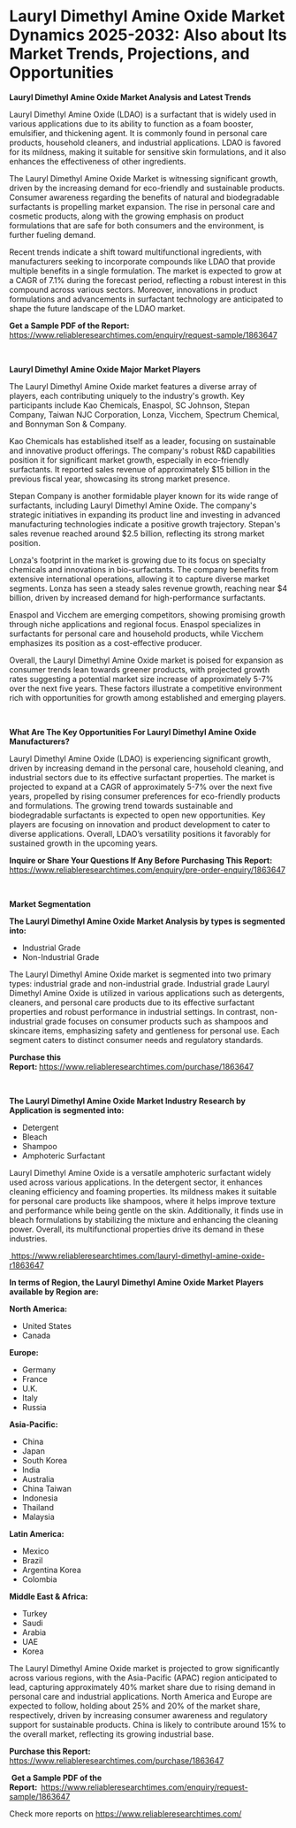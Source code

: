 <p><h1>Lauryl Dimethyl Amine Oxide Market Dynamics 2025-2032: Also about Its Market Trends, Projections, and Opportunities</h1></p><p><strong>Lauryl Dimethyl Amine Oxide Market Analysis and Latest Trends</strong></p>
<p><p>Lauryl Dimethyl Amine Oxide (LDAO) is a surfactant that is widely used in various applications due to its ability to function as a foam booster, emulsifier, and thickening agent. It is commonly found in personal care products, household cleaners, and industrial applications. LDAO is favored for its mildness, making it suitable for sensitive skin formulations, and it also enhances the effectiveness of other ingredients.</p><p>The Lauryl Dimethyl Amine Oxide Market is witnessing significant growth, driven by the increasing demand for eco-friendly and sustainable products. Consumer awareness regarding the benefits of natural and biodegradable surfactants is propelling market expansion. The rise in personal care and cosmetic products, along with the growing emphasis on product formulations that are safe for both consumers and the environment, is further fueling demand.</p><p>Recent trends indicate a shift toward multifunctional ingredients, with manufacturers seeking to incorporate compounds like LDAO that provide multiple benefits in a single formulation. The market is expected to grow at a CAGR of 7.1% during the forecast period, reflecting a robust interest in this compound across various sectors. Moreover, innovations in product formulations and advancements in surfactant technology are anticipated to shape the future landscape of the LDAO market.</p></p>
<p><strong>Get a Sample PDF of the Report:&nbsp;</strong> <a href="https://www.reliableresearchtimes.com/enquiry/request-sample/1863647?utm_campaign=2006&utm_medium=2&utm_source=Github&utm_content=ia&utm_term=10012025&utm_id=lauryl-dimethyl-amine-oxide">https://www.reliableresearchtimes.com/enquiry/request-sample/1863647</a></p>
<p>&nbsp;</p>
<p><strong>Lauryl Dimethyl Amine Oxide Major Market Players</strong></p>
<p><p>The Lauryl Dimethyl Amine Oxide market features a diverse array of players, each contributing uniquely to the industry's growth. Key participants include Kao Chemicals, Enaspol, SC Johnson, Stepan Company, Taiwan NJC Corporation, Lonza, Vicchem, Spectrum Chemical, and Bonnyman Son & Company. </p><p>Kao Chemicals has established itself as a leader, focusing on sustainable and innovative product offerings. The company's robust R&D capabilities position it for significant market growth, especially in eco-friendly surfactants. It reported sales revenue of approximately $15 billion in the previous fiscal year, showcasing its strong market presence.</p><p>Stepan Company is another formidable player known for its wide range of surfactants, including Lauryl Dimethyl Amine Oxide. The company's strategic initiatives in expanding its product line and investing in advanced manufacturing technologies indicate a positive growth trajectory. Stepan's sales revenue reached around $2.5 billion, reflecting its strong market position.</p><p>Lonza's footprint in the market is growing due to its focus on specialty chemicals and innovations in bio-surfactants. The company benefits from extensive international operations, allowing it to capture diverse market segments. Lonza has seen a steady sales revenue growth, reaching near $4 billion, driven by increased demand for high-performance surfactants.</p><p>Enaspol and Vicchem are emerging competitors, showing promising growth through niche applications and regional focus. Enaspol specializes in surfactants for personal care and household products, while Vicchem emphasizes its position as a cost-effective producer.</p><p>Overall, the Lauryl Dimethyl Amine Oxide market is poised for expansion as consumer trends lean towards greener products, with projected growth rates suggesting a potential market size increase of approximately 5-7% over the next five years. These factors illustrate a competitive environment rich with opportunities for growth among established and emerging players.</p></p>
<p>&nbsp;</p>
<p><strong>What Are The Key Opportunities For Lauryl Dimethyl Amine Oxide Manufacturers?</strong></p>
<p><p>Lauryl Dimethyl Amine Oxide (LDAO) is experiencing significant growth, driven by increasing demand in the personal care, household cleaning, and industrial sectors due to its effective surfactant properties. The market is projected to expand at a CAGR of approximately 5-7% over the next five years, propelled by rising consumer preferences for eco-friendly products and formulations. The growing trend towards sustainable and biodegradable surfactants is expected to open new opportunities. Key players are focusing on innovation and product development to cater to diverse applications. Overall, LDAO’s versatility positions it favorably for sustained growth in the upcoming years.</p></p>
<p><strong>Inquire or Share Your Questions If Any Before Purchasing This Report:</strong> <a href="https://www.reliableresearchtimes.com/enquiry/pre-order-enquiry/1863647?utm_campaign=2006&utm_medium=2&utm_source=Github&utm_content=ia&utm_term=10012025&utm_id=lauryl-dimethyl-amine-oxide">https://www.reliableresearchtimes.com/enquiry/pre-order-enquiry/1863647</a></p>
<p>&nbsp;</p>
<p><strong>Market Segmentation</strong></p>
<p><strong>The Lauryl Dimethyl Amine Oxide Market Analysis by types is segmented into:</strong></p>
<p><ul><li>Industrial Grade</li><li>Non-Industrial Grade</li></ul></p>
<p><p>The Lauryl Dimethyl Amine Oxide market is segmented into two primary types: industrial grade and non-industrial grade. Industrial grade Lauryl Dimethyl Amine Oxide is utilized in various applications such as detergents, cleaners, and personal care products due to its effective surfactant properties and robust performance in industrial settings. In contrast, non-industrial grade focuses on consumer products such as shampoos and skincare items, emphasizing safety and gentleness for personal use. Each segment caters to distinct consumer needs and regulatory standards.</p></p>
<p><strong>Purchase this Report:&nbsp;</strong><a href="https://www.reliableresearchtimes.com/purchase/1863647?utm_campaign=2006&utm_medium=2&utm_source=Github&utm_content=ia&utm_term=10012025&utm_id=lauryl-dimethyl-amine-oxide">https://www.reliableresearchtimes.com/purchase/1863647</a></p>
<p>&nbsp;</p>
<p><strong>The Lauryl Dimethyl Amine Oxide Market Industry Research by Application is segmented into:</strong></p>
<p><ul><li>Detergent</li><li>Bleach</li><li>Shampoo</li><li>Amphoteric Surfactant</li></ul></p>
<p><p>Lauryl Dimethyl Amine Oxide is a versatile amphoteric surfactant widely used across various applications. In the detergent sector, it enhances cleaning efficiency and foaming properties. Its mildness makes it suitable for personal care products like shampoos, where it helps improve texture and performance while being gentle on the skin. Additionally, it finds use in bleach formulations by stabilizing the mixture and enhancing the cleaning power. Overall, its multifunctional properties drive its demand in these industries.</p></p>
<p><a href="https://www.reliableresearchtimes.com/lauryl-dimethyl-amine-oxide-r1863647?utm_campaign=2006&utm_medium=2&utm_source=Github&utm_content=ia&utm_term=10012025&utm_id=lauryl-dimethyl-amine-oxide">&nbsp;https://www.reliableresearchtimes.com/lauryl-dimethyl-amine-oxide-r1863647</a></p>
<p><strong>In terms of Region, the Lauryl Dimethyl Amine Oxide Market Players available by Region are:</strong></p>
<p>
    <p> <strong> North America: </strong>
        <ul>
            <li>United States</li>
            <li>Canada</li>
        </ul>
        </p> 
    <p> <strong> Europe: </strong>
        <ul>
            <li>Germany</li>
            <li>France</li>
            <li>U.K.</li>
            <li>Italy</li>
            <li>Russia</li>
        </ul>
        </p> 
    <p> <strong> Asia-Pacific: </strong>
        <ul>
            <li>China</li>
            <li>Japan</li>
            <li>South Korea</li>
            <li>India</li>
            <li>Australia</li>
            <li>China Taiwan</li>
            <li>Indonesia</li>
            <li>Thailand</li>
            <li>Malaysia</li>
        </ul>
        </p> 
    <p> <strong> Latin America: </strong>
        <ul>
            <li>Mexico</li>
            <li>Brazil</li>
            <li>Argentina Korea</li>
            <li>Colombia</li>
        </ul>
        </p> 
    <p> <strong> Middle East & Africa: </strong>
        <ul>
            <li>Turkey</li>
            <li>Saudi</li>
            <li>Arabia</li>
            <li>UAE</li>
            <li>Korea</li>
        </ul>
    </p>
    </p>
<p><p>The Lauryl Dimethyl Amine Oxide market is projected to grow significantly across various regions, with the Asia-Pacific (APAC) region anticipated to lead, capturing approximately 40% market share due to rising demand in personal care and industrial applications. North America and Europe are expected to follow, holding about 25% and 20% of the market share, respectively, driven by increasing consumer awareness and regulatory support for sustainable products. China is likely to contribute around 15% to the overall market, reflecting its growing industrial base.</p></p>
<p><strong>Purchase this Report: </strong><a href="https://www.reliableresearchtimes.com/purchase/1863647?utm_campaign=2006&utm_medium=2&utm_source=Github&utm_content=ia&utm_term=10012025&utm_id=lauryl-dimethyl-amine-oxide">https://www.reliableresearchtimes.com/purchase/1863647</a></p>
<p>&nbsp;<strong>Get a Sample PDF of the Report:&nbsp;&nbsp;</strong><a href="https://www.reliableresearchtimes.com/enquiry/request-sample/1863647?utm_campaign=2006&utm_medium=2&utm_source=Github&utm_content=ia&utm_term=10012025&utm_id=lauryl-dimethyl-amine-oxide">https://www.reliableresearchtimes.com/enquiry/request-sample/1863647</a></p>
<p><strong></strong></p>
<p>Check more reports on <a href="https://www.reliableresearchtimes.com/?utm_campaign=2006&utm_medium=2&utm_source=Github&utm_content=ia&utm_term=10012025&utm_id=lauryl-dimethyl-amine-oxide">https://www.reliableresearchtimes.com/</a></p>